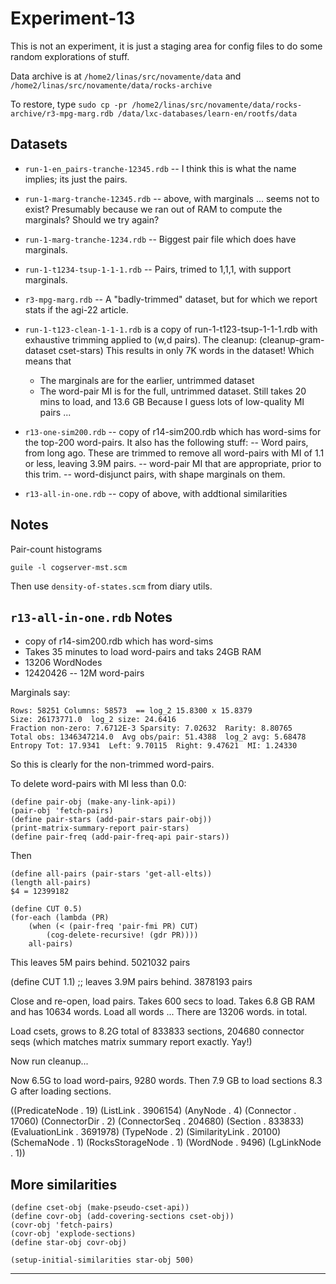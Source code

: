 Experiment-13
=============
This is not an experiment, it is just a staging area for config
files to do some random explorations of stuff.

Data archive is at
`/home2/linas/src/novamente/data`
and
`/home2/linas/src/novamente/data/rocks-archive`

To restore, type
`sudo cp -pr /home2/linas/src/novamente/data/rocks-archive/r3-mpg-marg.rdb /data/lxc-databases/learn-en/rootfs/data`

Datasets
--------
* `run-1-en_pairs-tranche-12345.rdb` -- I think this is what the name
  implies; its just the pairs.
* `run-1-marg-tranche-12345.rdb` -- above, with marginals ... seems not
  to exist? Presumably because we ran out of RAM to compute the
  marginals? Should we try again?
* `run-1-marg-tranche-1234.rdb` -- Biggest pair file which does have
  marginals.
* `run-1-t1234-tsup-1-1-1.rdb` -- Pairs, trimed to 1,1,1, with support
  marginals.
* `r3-mpg-marg.rdb` -- A "badly-trimmed" dataset, but for which we
  report stats if the agi-22 article.

* `run-1-t123-clean-1-1-1.rdb` is a copy of run-1-t123-tsup-1-1-1.rdb
     with exhaustive trimming applied to (w,d pairs).  The cleanup:
     (cleanup-gram-dataset cset-stars)
     This results in only 7K words in the dataset!  Which means that
     - The marginals are for the earlier, untrimmed dataset
     - The word-pair MI is for the full, untrimmed dataset.
     Still takes 20 mins to load, and 13.6 GB
     Because I guess lots of low-quality MI pairs ...

* `r13-one-sim200.rdb` -- copy of r14-sim200.rdb which has word-sims
     for the top-200 word-pairs. It also has the following stuff:
     -- Word pairs, from long ago.  These are trimmed to remove all
        word-pairs with MI of 1.1 or less, leaving 3.9M pairs.
     -- word-pair MI that are appropriate, prior to this trim.
     -- word-disjunct pairs, with shape marginals on them.

* `r13-all-in-one.rdb` -- copy of above, with addtional similarities


Notes
-----
Pair-count histograms
```
guile -l cogserver-mst.scm
```

Then use `density-of-states.scm` from diary utils.


`r13-all-in-one.rdb` Notes
--------------------------

* copy of r14-sim200.rdb which has word-sims
* Takes 35 minutes to load word-pairs and taks 24GB RAM
* 13206 WordNodes
* 12420426 -- 12M word-pairs

Marginals say:
```
Rows: 58251 Columns: 58573  == log_2 15.8300 x 15.8379
Size: 26173771.0  log_2 size: 24.6416
Fraction non-zero: 7.6712E-3 Sparsity: 7.02632  Rarity: 8.80765
Total obs: 1346347214.0  Avg obs/pair: 51.4388  log_2 avg: 5.68478
Entropy Tot: 17.9341  Left: 9.70115  Right: 9.47621  MI: 1.24330
```
So this is clearly for the non-trimmed word-pairs.


To delete word-pairs with MI less than 0.0:
```
(define pair-obj (make-any-link-api))
(pair-obj 'fetch-pairs)
(define pair-stars (add-pair-stars pair-obj))
(print-matrix-summary-report pair-stars)
(define pair-freq (add-pair-freq-api pair-stars))
```
Then
```
(define all-pairs (pair-stars 'get-all-elts))
(length all-pairs)
$4 = 12399182

(define CUT 0.5)
(for-each (lambda (PR)
	(when (< (pair-freq 'pair-fmi PR) CUT)
		(cog-delete-recursive! (gdr PR))))
	all-pairs)
```
This leaves 5M pairs behind.
5021032 pairs

(define CUT 1.1) ;; leaves 3.9M pairs behind.
3878193 pairs

Close and re-open, load pairs.  Takes 600 secs to load.
Takes 6.8 GB RAM  and has 10634 words.
Load all words ...
There are 13206 words.  in total.

Load csets, grows to 8.2G
total of 833833 sections, 204680 connector seqs
(which matches matrix summary report exactly. Yay!)

Now run cleanup...

Now 6.5G to load word-pairs, 9280 words.
Then 7.9 GB to load sections
8.3 G after loading sections.

((PredicateNode . 19) (ListLink . 3906154) (AnyNode . 4) (Connector .
17060) (ConnectorDir . 2) (ConnectorSeq . 204680) (Section . 833833)
(EvaluationLink . 3691978) (TypeNode . 2) (SimilarityLink . 20100)
(SchemaNode . 1) (RocksStorageNode . 1) (WordNode . 9496) (LgLinkNode .
1))


More similarities
-----------------
```
(define cset-obj (make-pseudo-cset-api))
(define covr-obj (add-covering-sections cset-obj))
(covr-obj 'fetch-pairs)
(covr-obj 'explode-sections)
(define star-obj covr-obj)

(setup-initial-similarities star-obj 500)
```

---------------

